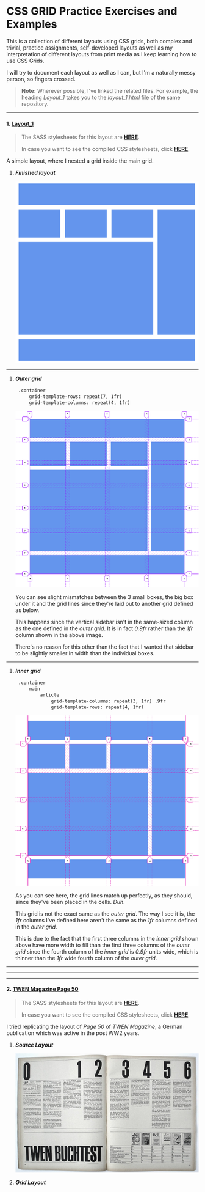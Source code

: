 # CSS GRID Practice Exercises and Examples


This is a collection of different layouts using CSS grids, both complex and trivial, practice assignments, self-developed layouts as well as my interpretation of different layouts from print media as I keep learning how to use CSS Grids. 

I will try to document each layout as well as I can, but I'm a naturally messy person, so fingers crossed.

> **Note:** Wherever possible, I've linked the related files. For example, the heading *Layout_1* takes you to the *layout_1.html* file of the same repository.

------

#### 1. [Layout_1](html/layout_1.html)

> The SASS stylesheets for this layout are **[HERE](assets/layout_1/layout_1.sass)**. 
> 
> In case you want to see the compiled CSS stylesheets, click **[HERE](assets/layout_1/layout_1.css)**.

A simple layout, where I nested a grid inside the main grid. 
1. ***Finished layout***

    ![Layout 1](assets/README/layout_1/layout_1.png) 

------
1. ***Outer grid***
  
        .container
            grid-template-rows: repeat(7, 1fr)
            grid-template-columns: repeat(4, 1fr)

    ![Outer grid](assets/README/layout_1/Outer&#32;grid.png)

    You can see slight mismatches between the 3 small boxes, the big box under it and the grid lines since they're laid out to another grid defined as below.

    This happens since the vertical sidebar isn't in the same-sized column as the one defined in the *outer grid*. It is in fact *0.9fr* rather than the *1fr* column shown in the above image. 
    
    There's no reason for this other than the fact that I wanted that sidebar to be slightly smaller in width than the individual boxes.

------
1. ***Inner grid*** 
  
        .container
            main
                article
                    grid-template-columns: repeat(3, 1fr) .9fr
                    grid-template-rows: repeat(4, 1fr)

    ![Inner grid](assets/README/layout_1/Inner&#32;grid.png)

    As you can see here, the grid lines match up perfectly, as they should, since they've been placed in the cells. *Duh*.

    This grid is not the exact same as the *outer grid*. The way I see it is, the *1fr* columns I've defined here aren't the same as the *1fr* columns defined in the *outer grid*. 
    
    This is due to the fact that the first three columns in the *inner grid* shown above have more width to fill than the first three columns of the *outer grid* since the fourth column of the *inner grid* is *0.9fr* units wide, which is thinner than the *1fr* wide fourth column of the *outer grid*.

------
------
------

#### 2. [TWEN Magazine Page 50](TWEN_Magazine/TWEN_Magazine_Pg_50.html)

> The SASS stylesheets for this layout are **[HERE](TWEN_Magazine/assets/TWEN_Magazine_Pg_50.sass)**. 
> 
> In case you want to see the compiled CSS stylesheets, click **[HERE](TWEN_Magazine/assets/TWEN_Magazine_Pg_50.css)**.


I tried replicating the layout of *Page 50* of *TWEN Magazine*, a German publication which was active in the post WW2 years.

1. ***Source Layout***

    ![Source Layout](assets/README/TWEN&#32;Magazine/TWEN&#32;Magazine.png)

2. ***Grid Layout***